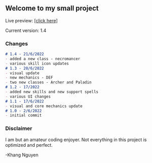 ## Welcome to my small project

Live preview: [[click here]](https://thaykhangne.github.io/a-simple-rpg/)

Current version: 1.4

### Changes


```markdown
# 1.4 - 21/6/2022
- added a new class - necromancer
- various skill icon updates
# 1.3 - 20/6/2022
- visual update
- new mechanics - DEF
- two new classes - Archer and Paladin
# 1.2 - 17/2022
- added new skills and new support spells
- various UI changes
# 1.1 - 17/6/2022
- visual and core mechanics update
# 1.0 - 2/6/2022
- initial commit

```

### Disclaimer

I am but an amateur coding enjoyer. Not everything in this project is optimized and perfect.

-Khang Nguyen
